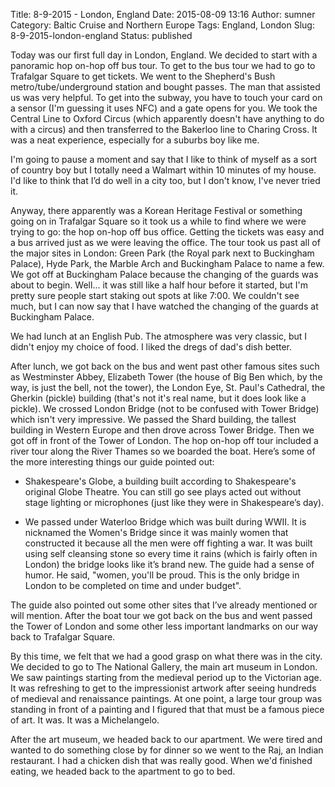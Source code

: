 Title: 8-9-2015 - London, England
Date: 2015-08-09 13:16
Author: sumner
Category: Baltic Cruise and Northern Europe
Tags: England, London
Slug: 8-9-2015-london-england
Status: published

Today was our first full day in London, England. We decided to start with a
panoramic hop on-hop off bus tour. To get to the bus tour we had to go to
Trafalgar Square to get tickets. We went to the Shepherd's Bush
metro/tube/underground station and bought passes. The man that assisted us was
very helpful. To get into the subway, you have to touch your card on a sensor
(I'm guessing it uses NFC) and a gate opens for you. We took the Central Line to
Oxford Circus (which apparently doesn't have anything to do with a circus) and
then transferred to the Bakerloo line to Charing Cross. It was a neat
experience, especially for a suburbs boy like me.

I'm going to pause a moment and say that I like to think of myself as a sort of
country boy but I totally need a Walmart within 10 minutes of my house. I'd like
to think that I’d do well in a city too, but I don't know, I've never tried it.

Anyway, there apparently was a Korean Heritage Festival or something going on in
Trafalgar Square so it took us a while to find where we were trying to go: the
hop on-hop off bus office. Getting the tickets was easy and a bus arrived just
as we were leaving the office. The tour took us past all of the major sites in
London: Green Park (the Royal park next to Buckingham Palace), Hyde Park, the
Marble Arch and Buckingham Palace to name a few. We got off at Buckingham Palace
because the changing of the guards was about to begin. Well... it was still like
a half hour before it started, but I'm pretty sure people start staking out
spots at like 7:00. We couldn't see much, but I can now say that I have watched
the changing of the guards at Buckingham Palace.

We had lunch at an English Pub. The atmosphere was very classic, but I didn't
enjoy my choice of food. I liked the dregs of dad's dish better.

After lunch, we got back on the bus and went past other famous sites such as
Westminster Abbey, Elizabeth Tower (the house of Big Ben which, by the way, is
just the bell, not the tower), the London Eye, St. Paul's Cathedral, the Gherkin
(pickle) building (that's not it's real name, but it does look like a pickle).
We crossed London Bridge (not to be confused with Tower Bridge) which isn't very
impressive. We passed the Shard building, the tallest building in Western Europe
and then drove across Tower Bridge. Then we got off in front of the Tower of
London.  The hop on-hop off tour included a river tour along the River Thames so
we boarded the boat. Here’s some of the more interesting things our guide
pointed out:

-   Shakespeare's Globe, a building built according to Shakespeare's original
    Globe Theatre. You can still go see plays acted out without stage lighting
    or microphones (just like they were in Shakespeare’s day).

-   We passed under Waterloo Bridge which was built during WWII. It is nicknamed
    the Women's Bridge since it was mainly women that constructed it because all
    the men were off fighting a war. It was built using self cleansing stone so
    every time it rains (which is fairly often in London) the bridge looks like
    it’s brand new. The guide had a sense of humor. He said, "women, you'll be
    proud. This is the only bridge in London to be completed on time and under
    budget".

The guide also pointed out some other sites that I’ve already mentioned or will
mention. After the boat tour we got back on the bus and went passed the Tower of
London and some other less important landmarks on our way back to Trafalgar
Square.

By this time, we felt that we had a good grasp on what there was in the city. We
decided to go to The National Gallery, the main art museum in London. We saw
paintings starting from the medieval period up to the Victorian age. It was
refreshing to get to the impressionist artwork after seeing hundreds of medieval
and renaissance paintings. At one point, a large tour group was standing in
front of a painting and I figured that that must be a famous piece of art. It
was. It was a Michelangelo.

After the art museum, we headed back to our apartment. We were tired and wanted
to do something close by for dinner so we went to the Raj, an Indian restaurant.
I had a chicken dish that was really good. When we'd finished eating, we headed
back to the apartment to go to bed.
